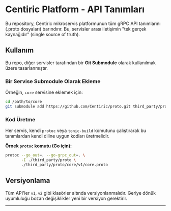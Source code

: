 # Centiric Platform - API Tanımları

Bu repository, Centiric mikroservis platformunun tüm gRPC API tanımlarını (.proto dosyaları) barındırır. Bu, servisler arası iletişimin "tek gerçek kaynağıdır" (single source of truth).

## Kullanım

Bu repo, diğer servisler tarafından bir **Git Submodule** olarak kullanılmak üzere tasarlanmıştır.

### Bir Servise Submodule Olarak Ekleme

Örneğin, `core` servisine eklemek için:
```bash
cd /path/to/core
git submodule add https://github.com/Centiric/proto.git third_party/proto
```

### Kod Üretme

Her servis, kendi `protoc` veya `tonic-build` komutunu çalıştırarak bu tanımlardan kendi diline uygun kodları üretmelidir.

**Örnek `protoc` komutu (Go için):**
```bash
protoc --go_out=. --go-grpc_out=. \
       -I ./third_party/proto \
       ./third_party/proto/core/v1/core.proto
```

## Versiyonlama

Tüm API'ler `v1`, `v2` gibi klasörler altında versiyonlanmalıdır. Geriye dönük uyumluluğu bozan değişiklikler yeni bir versiyon gerektirir.


---
